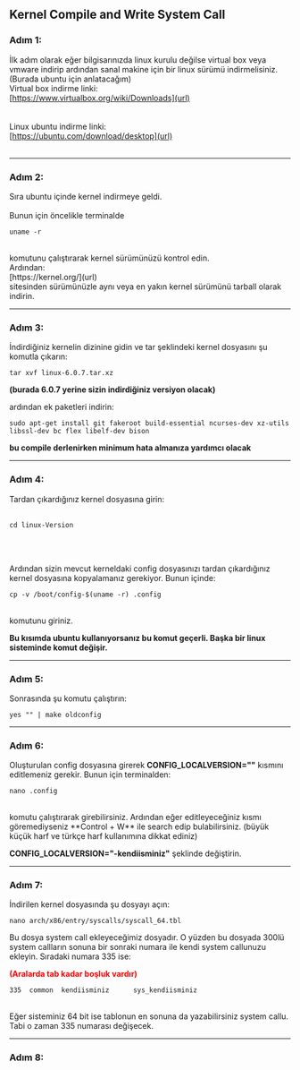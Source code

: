 ## Kernel Compile and Write System Call   

### Adım 1:
İlk adım olarak eğer bilgisarınızda linux kurulu değilse virtual box veya vmware indirip ardından sanal makine için bir linux sürümü indirmelisiniz.(Burada ubuntu için anlatacağım)  
Virtual box indirme linki:  
[https://www.virtualbox.org/wiki/Downloads](url)  
<br>  
Linux ubuntu indirme linki:  
[https://ubuntu.com/download/desktop](url)  
<br>
_______________
### Adım 2:  


Sıra ubuntu içinde kernel indirmeye geldi.
<br>  
Bunun için öncelikle terminalde
<br>
```      
uname -r
```
<br>
komutunu çalıştırarak kernel sürümünüzü kontrol edin.
<br>
Ardından:
<br>
[https://kernel.org/](url)
<br>
sitesinden sürümünüzle aynı veya en yakın kernel sürümünü tarball olarak indirin.

_______________
### Adım 3:  


İndirdiğiniz kernelin dizinine gidin ve tar şeklindeki kernel dosyasını şu komutla çıkarın:  
```
tar xvf linux-6.0.7.tar.xz
```   
**(burada 6.0.7 yerine sizin indirdiğiniz versiyon olacak)**  


ardından ek paketleri indirin:  
```
sudo apt-get install git fakeroot build-essential ncurses-dev xz-utils libssl-dev bc flex libelf-dev bison
```  
**bu compile derlenirken minimum hata almanıza yardımcı olacak**

_______________
### Adım 4:  


Tardan çıkardığınız kernel dosyasına girin:    
<br>
```
cd linux-Version
```  
<br>
<br>


Ardından sizin mevcut kerneldaki config dosyasınızı tardan çıkardığınız kernel dosyasına kopyalamanız gerekiyor. Bunun içinde:
<br>
```
cp -v /boot/config-$(uname -r) .config
```
<br>
komutunu giriniz.  

**Bu kısımda ubuntu kullanıyorsanız bu komut geçerli. Başka bir linux sisteminde komut değişir.**


_______________
### Adım 5:  


Sonrasında şu komutu çalıştırın:
<br>
```
yes "" | make oldconfig
```
_______________
### Adım 6:  


Oluşturulan config dosyasına girerek **CONFIG_LOCALVERSION=""** kısmını editlemeniz gerekir. Bunun için terminalden:
<br>
```
nano .config
```
<br>
komutu çalıştırarak girebilirsiniz. Ardından eğer editleyeceğiniz kısmı göremediyseniz **Control + W** ile search edip bulabilirsiniz.
(büyük küçük harf ve türkçe harf kullanımına dikkat ediniz)
<br>

**CONFIG_LOCALVERSION="-kendiisminiz"** şeklinde değiştirin.
_______________
### Adım 7:  


İndirilen kernel dosyasında şu dosyayı açın:
```
nano arch/x86/entry/syscalls/syscall_64.tbl
```

Bu dosya system call ekleyeceğimiz dosyadır. O yüzden bu dosyada 300lü system callların sonuna bir sonraki numara ile kendi system callunuzu
ekleyin. Sıradaki numara 335 ise:
<p style="color: red"> 
  <strong>(Aralarda tab kadar boşluk vardır) 
  </strong>
</p>  


```
335  common  kendiisminiz      sys_kendiisminiz
```


<br>
Eğer sisteminiz 64 bit ise tablonun en sonuna da yazabilirsiniz system callu. Tabi o zaman 335 numarası değişecek.  


_______________
### Adım 8:  



